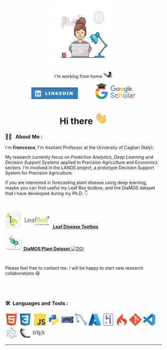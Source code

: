 

<p align="center">
<img src="img/working_from_home.gif" width="210" height="200">
<p align="center">I'm working from home  <img src="img/cat.webp" width="30"> </p></img>
</p>

<p align="center">
<a href="https://www.linkedin.com/in/francescamalloci"><img src="img/linkedin.png" alt="LinkedIn Badge"  width="150"></a>&nbsp; &nbsp; &nbsp; &nbsp; &nbsp; &nbsp; &nbsp;  
<a href="https://scholar.google.com/citations?user=H56pYLcAAAAJ&hl=it"><img src="img/Google scholar.png" alt="Google Scholar"  width="130"></a>
</p>

<h1 align="center">Hi there <img src="img/hi.gif" width="40"></h1>




### :woman_technologist: &nbsp; About Me :

I'm ***Francesca***, I'm Assitant Professor at the University of Cagliari (Italy).



My research currently focus on *Predictive Analytics*, *Deep Learning* and *Decision Support Systems* applied to Precision Agriculture and Economics sectors. I’m involved in the LANDS project, a prototype Decision Support System for Precision Agriculture. 


if you are interested in forecasting plant disease using deep learning, maybe you can find useful my Leaf Box toolbox, and the DiaMOS dataset that I have developed during my Ph.D. 👇

&nbsp;
<p>

<a href="https://github.com/mallociFrancesca/leaf-disease-toolbox"><img src="img/logo-leaf-box.png" alt="LeafBox"  width="150"> **Leaf Disease Toolbox**   </a>


<a href="https://www.mdpi.com/1322548"><img src="img/DiaMOS Plant.png" alt="DiaMOS Plant"  width="55"> **DiaMOS Plant Dataset**  [![DOI](https://zenodo.org/badge/DOI/10.5281/zenodo.5557313.svg)](https://doi.org/10.5281/zenodo.5557313) </a>
</p>


&nbsp;

Please feel free to contact me. I will be happy to start new research collaborations :smile:

&nbsp;
---

### 🛠 &nbsp;Languages and Tools :

<p>
<img src="img/html5-original.svg" title="HTML5" alt="HTML" width="40" height="40"/>&nbsp;<img src="img/css3-original.svg"  title="CSS3" alt="CSS" width="40" height="40"/>&nbsp;
<img src="img/javascript-original.svg" title="JavaScript" alt="JavaScript" width="40" height="40"/>&nbsp;<img src="img/python-original.svg" title="python" alt="python" width="40" height="40"/>&nbsp;<img src="img/php-original.svg" title="php" alt="php" width="40" height="40"/>&nbsp;<img src="img/mysql-original.svg" title="MySQL"  alt="MySQL" width="40" height="40"/>&nbsp;<img src="img/azure-original.svg" title="Azure" alt="Azure" width="40" height="40"/>&nbsp;<img src="img/heroku-original.svg" title="Heroku" alt="Heroku" width="40" height="40"/>&nbsp;<img src="img/codeigniter-plain.svg" title="codeigniter" alt="codeigniter" width="40" height="40"/>&nbsp;<img src="img/git-original.svg" title="Git" alt="Git" width="40" height="40"/>&nbsp;<img src="img/vscode-original.svg" title="VScode" alt="VScode" width="40" height="40"/>&nbsp;<img src="img/electron-original.svg" title="electron" alt="electron" width="40" height="40"/>&nbsp;<img src="img/flask-original.svg" title="flask" alt="flask" width="40" height="40"/>&nbsp;<img src="img/latex-original.svg" title="latex" alt="latex" width="40" height="40"/>&nbsp;
</p>

---
